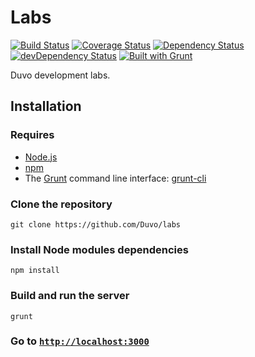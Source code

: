 Labs
==========
[![Build Status](https://travis-ci.org/Duvo/labs.svg?branch=master)](https://travis-ci.org/Duvo/labs)
[![Coverage Status](https://coveralls.io/repos/Duvo/labs/badge.png)](https://coveralls.io/r/Duvo/labs)
[![Dependency Status](https://david-dm.org/Duvo/labs.svg?theme=shields.io)](https://david-dm.org/Duvo/labs)
[![devDependency Status](https://david-dm.org/Duvo/labs/dev-status.svg?theme=shields.io)](https://david-dm.org/Duvo/labs#info=devDependencies)
[![Built with Grunt](https://cdn.gruntjs.com/builtwith.png)](http://gruntjs.com/)

Duvo development labs.

## Installation

### Requires

- [Node.js](http://nodejs.org/)
- [npm](https://www.npmjs.org/)
- The [Grunt](http://gruntjs.com/) command line interface: [grunt-cli](https://github.com/gruntjs/grunt-cli)

### Clone the repository

    git clone https://github.com/Duvo/labs
    
### Install Node modules dependencies

    npm install
    
### Build and run the server

    grunt
    
### Go to [`http://localhost:3000`](http://localhost:3000)
